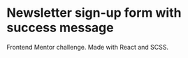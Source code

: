 # Newsletter sign-up form with success message

Frontend Mentor challenge.
Made with React and SCSS.
